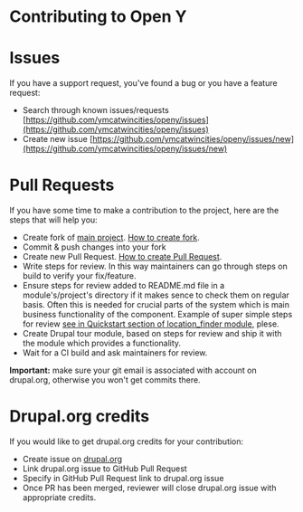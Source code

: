 Contributing to Open Y
=====

# Issues
If you have a support request, you've found a bug or you have a feature request:
- Search through known issues/requests [https://github.com/ymcatwincities/openy/issues](https://github.com/ymcatwincities/openy/issues)
- Create new issue [https://github.com/ymcatwincities/openy/issues/new](https://github.com/ymcatwincities/openy/issues/new)

# Pull Requests
If you have some time to make a contribution to the project, here are the steps that will help you:
- Create fork of [main project](https://github.com/ymcatwincities/openy). [How to create fork](https://help.github.com/articles/fork-a-repo/).
- Commit & push changes into your fork
- Create new Pull Request. [How to create Pull Request](https://help.github.com/articles/creating-a-pull-request/).
- Write steps for review. In this way maintainers can go through steps on build to verify your fix/feature.
- Ensure steps for review added to README.md file in a module's/project's directory if it makes sence to check them on regular basis. Often this is needed for crucial parts of the system which is main business functionality of the component. Example of super simple steps for review [see in Quickstart section of location_finder module](https://github.com/ymcatwincities/openy/blob/8.x-1.x/modules/custom/location_finder/README.md#quickstart), plese.
- Create Drupal tour module, based on steps for review and ship it with the module which provides a functionality.
- Wait for a CI build and ask maintainers for review.


**Important:** make sure your git email is associated with account on drupal.org, otherwise you won't get commits there.

# Drupal.org credits
If you would like to get drupal.org credits for your contribution:
- Create issue on [drupal.org](https://www.drupal.org/project/issues/openy?categories=All)
- Link drupal.org issue to GitHub Pull Request
- Specify in GitHub Pull Request link to drupal.org issue
- Once PR has been merged, reviewer will close drupal.org issue with appropriate credits.
